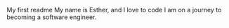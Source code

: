 My first readme
My name is Esther, and I love to code
I am on a journey to becoming a software engineer.
